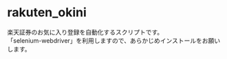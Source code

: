 # rakuten_okini
楽天証券のお気に入り登録を自動化するスクリプトです。</br>
「selenium-webdriver」を利用しますので、あらかじめインストールをお願いします。</br>
